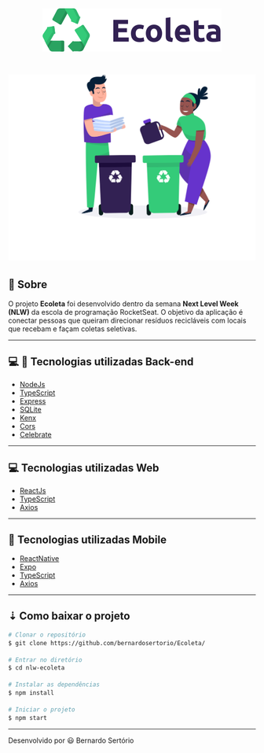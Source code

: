 <h1 align="center">
  <img src="web/src/assets/logo.svg">
<h1>

<h1>
  <img src="web/src/assets/home-background.svg">
</h1>

## 🔖 Sobre

O projeto **Ecoleta** foi desenvolvido dentro da semana **Next Level Week (NLW)** da escola de programação RocketSeat. O objetivo da aplicação é conectar pessoas que queiram direcionar resíduos recicláveis com locais que recebam e façam coletas seletivas. 

---

## 💻 📱 Tecnologias utilizadas Back-end

- [NodeJs](https://nodejs.org/en/)
- [TypeScript](https://www.typescriptlang.org/)
- [Express](https://expressjs.com/pt-br/) 
- [SQLite](https://www.sqlite.org/index.html)
- [Kenx](http://knexjs.org/)
- [Cors](https://developer.mozilla.org/pt-BR/docs/Web/HTTP/Controle_Acesso_CORS)
- [Celebrate](https://github.com/arb/celebrate) 

---

## 💻 Tecnologias utilizadas Web

- [ReactJs](https://pt-br.reactjs.org/)
- [TypeScript](https://www.typescriptlang.org/)
- [Axios](https://www.npmjs.com/package/axios) 

---

## 📲 Tecnologias utilizadas Mobile

- [ReactNative](https://reactnative.dev/)
- [Expo](https://expo.io/)
- [TypeScript](https://www.typescriptlang.org/)
- [Axios](https://www.npmjs.com/package/axios) 

---

## ⇣ Como baixar o projeto

```bash
# Clonar o repositório
$ git clone https://github.com/bernardosertorio/Ecoleta/

# Entrar no diretório
$ cd nlw-ecoleta 

# Instalar as dependências 
$ npm install

# Iniciar o projeto
$ npm start
```

---

Desenvolvido por 😃 Bernardo Sertório

